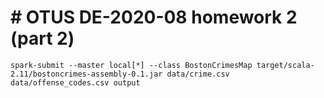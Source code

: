 # # OTUS DE-2020-08 homework 2 (part 2)

`spark-submit --master local[*] --class BostonCrimesMap target/scala-2.11/bostoncrimes-assembly-0.1.jar data/crime.csv data/offense_codes.csv output`
